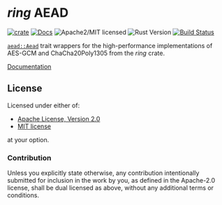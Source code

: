 # *ring* AEAD

[![crate][crate-image]][crate-link]
[![Docs][docs-image]][docs-link]
![Apache2/MIT licensed][license-image]
![Rust Version][rustc-image]
[![Build Status][build-image]][build-link]

[`aead::Aead`] trait wrappers for the high-performance implementations of
AES-GCM and ChaCha20Poly1305 from the *ring* crate.

[Documentation][docs-link]

## License

Licensed under either of:

 * [Apache License, Version 2.0](http://www.apache.org/licenses/LICENSE-2.0)
 * [MIT license](http://opensource.org/licenses/MIT)

at your option.

### Contribution

Unless you explicitly state otherwise, any contribution intentionally submitted
for inclusion in the work by you, as defined in the Apache-2.0 license, shall be
dual licensed as above, without any additional terms or conditions.

[//]: # (badges)

[crate-image]: https://img.shields.io/crates/v/ring-aead.svg
[crate-link]: https://crates.io/crates/ring-aead
[docs-image]: https://docs.rs/ring-aead/badge.svg
[docs-link]: https://docs.rs/ring-aead/
[license-image]: https://img.shields.io/badge/license-Apache2.0/MIT-blue.svg
[rustc-image]: https://img.shields.io/badge/rustc-1.37+-blue.svg
[maintenance-image]: https://img.shields.io/badge/maintenance-experimental-blue.svg
[build-image]: https://travis-ci.com/RustCrypto/AEADs.svg?branch=master
[build-link]: https://travis-ci.com/RustCrypto/AEADs

[//]: # (general links)

[`aead::Aead`]: https://docs.rs/aead/latest/aead/trait.Aead.html
